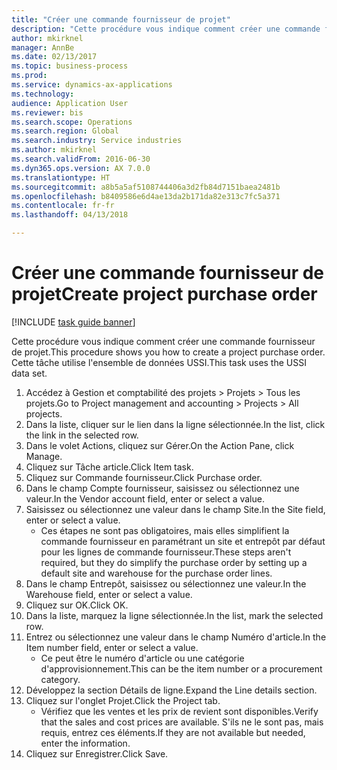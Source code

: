 ```yaml
--- 
title: "Créer une commande fournisseur de projet"
description: "Cette procédure vous indique comment créer une commande fournisseur de projet."
author: mkirknel
manager: AnnBe
ms.date: 02/13/2017
ms.topic: business-process
ms.prod: 
ms.service: dynamics-ax-applications
ms.technology: 
audience: Application User
ms.reviewer: bis
ms.search.scope: Operations
ms.search.region: Global
ms.search.industry: Service industries
ms.author: mkirknel
ms.search.validFrom: 2016-06-30
ms.dyn365.ops.version: AX 7.0.0
ms.translationtype: HT
ms.sourcegitcommit: a8b5a5af5108744406a3d2fb84d7151baea2481b
ms.openlocfilehash: b8409586e6d4ae13da2b171da82e313c7fc5a371
ms.contentlocale: fr-fr
ms.lasthandoff: 04/13/2018

---
```

# <a name="create-project-purchase-order"></a><span data-ttu-id="eddbe-103">Créer une commande fournisseur de projet</span><span class="sxs-lookup"><span data-stu-id="eddbe-103">Create project purchase order</span></span>

[!INCLUDE [task guide banner](../../includes/task-guide-banner.md)]

<span data-ttu-id="eddbe-104">Cette procédure vous indique comment créer une commande fournisseur de projet.</span><span class="sxs-lookup"><span data-stu-id="eddbe-104">This procedure shows you how to create a project purchase order.</span></span> <span data-ttu-id="eddbe-105">Cette tâche utilise l'ensemble de données USSI.</span><span class="sxs-lookup"><span data-stu-id="eddbe-105">This task uses the USSI data set.</span></span>

1. <span data-ttu-id="eddbe-106">Accédez à Gestion et comptabilité des projets > Projets > Tous les projets.</span><span class="sxs-lookup"><span data-stu-id="eddbe-106">Go to Project management and accounting > Projects > All projects.</span></span>
2. <span data-ttu-id="eddbe-107">Dans la liste, cliquer sur le lien dans la ligne sélectionnée.</span><span class="sxs-lookup"><span data-stu-id="eddbe-107">In the list, click the link in the selected row.</span></span>
3. <span data-ttu-id="eddbe-108">Dans le volet Actions, cliquez sur Gérer.</span><span class="sxs-lookup"><span data-stu-id="eddbe-108">On the Action Pane, click Manage.</span></span>
4. <span data-ttu-id="eddbe-109">Cliquez sur Tâche article.</span><span class="sxs-lookup"><span data-stu-id="eddbe-109">Click Item task.</span></span>
5. <span data-ttu-id="eddbe-110">Cliquez sur Commande fournisseur.</span><span class="sxs-lookup"><span data-stu-id="eddbe-110">Click Purchase order.</span></span>
6. <span data-ttu-id="eddbe-111">Dans le champ Compte fournisseur, saisissez ou sélectionnez une valeur.</span><span class="sxs-lookup"><span data-stu-id="eddbe-111">In the Vendor account field, enter or select a value.</span></span>
7. <span data-ttu-id="eddbe-112">Saisissez ou sélectionnez une valeur dans le champ Site.</span><span class="sxs-lookup"><span data-stu-id="eddbe-112">In the Site field, enter or select a value.</span></span>
    * <span data-ttu-id="eddbe-113">Ces étapes ne sont pas obligatoires, mais elles simplifient la commande fournisseur en paramétrant un site et entrepôt par défaut pour les lignes de commande fournisseur.</span><span class="sxs-lookup"><span data-stu-id="eddbe-113">These steps aren't required, but they do simplify the purchase order by setting up a default site and warehouse for the purchase order lines.</span></span>  
8. <span data-ttu-id="eddbe-114">Dans le champ Entrepôt, saisissez ou sélectionnez une valeur.</span><span class="sxs-lookup"><span data-stu-id="eddbe-114">In the Warehouse field, enter or select a value.</span></span>
9. <span data-ttu-id="eddbe-115">Cliquez sur OK.</span><span class="sxs-lookup"><span data-stu-id="eddbe-115">Click OK.</span></span>
10. <span data-ttu-id="eddbe-116">Dans la liste, marquez la ligne sélectionnée.</span><span class="sxs-lookup"><span data-stu-id="eddbe-116">In the list, mark the selected row.</span></span>
11. <span data-ttu-id="eddbe-117">Entrez ou sélectionnez une valeur dans le champ Numéro d'article.</span><span class="sxs-lookup"><span data-stu-id="eddbe-117">In the Item number field, enter or select a value.</span></span>
    * <span data-ttu-id="eddbe-118">Ce peut être le numéro d'article ou une catégorie d'approvisionnement.</span><span class="sxs-lookup"><span data-stu-id="eddbe-118">This can be the item number or a procurement category.</span></span>  
12. <span data-ttu-id="eddbe-119">Développez la section Détails de ligne.</span><span class="sxs-lookup"><span data-stu-id="eddbe-119">Expand the Line details section.</span></span>
13. <span data-ttu-id="eddbe-120">Cliquez sur l'onglet Projet.</span><span class="sxs-lookup"><span data-stu-id="eddbe-120">Click the Project tab.</span></span>
    * <span data-ttu-id="eddbe-121">Vérifiez que les ventes et les prix de revient sont disponibles.</span><span class="sxs-lookup"><span data-stu-id="eddbe-121">Verify that the sales and cost prices are available.</span></span> <span data-ttu-id="eddbe-122">S'ils ne le sont pas, mais requis, entrez ces éléments.</span><span class="sxs-lookup"><span data-stu-id="eddbe-122">If they are not available but needed, enter the information.</span></span>  
14. <span data-ttu-id="eddbe-123">Cliquez sur Enregistrer.</span><span class="sxs-lookup"><span data-stu-id="eddbe-123">Click Save.</span></span>


